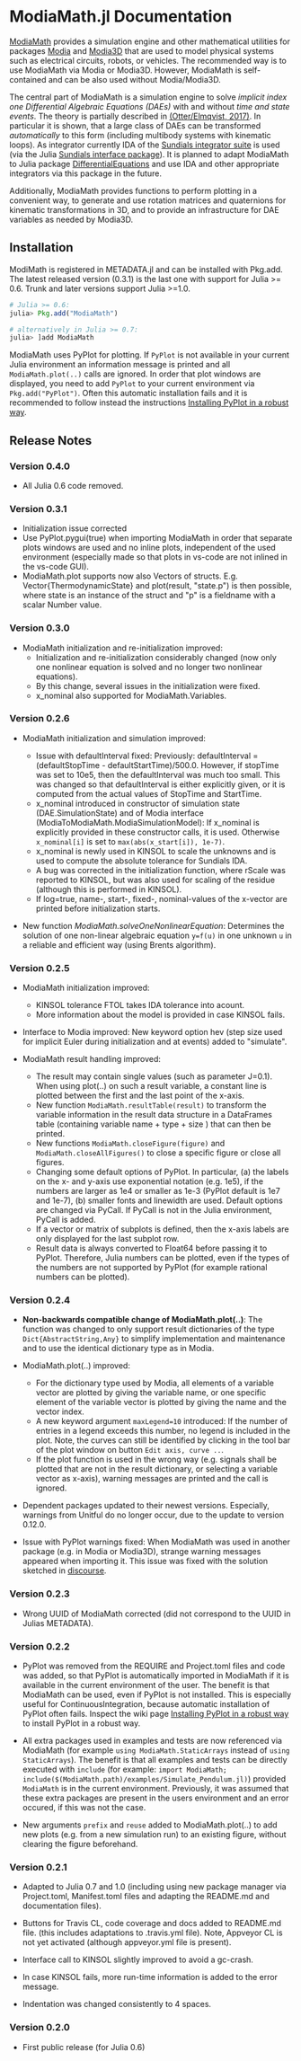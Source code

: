 # ModiaMath.jl Documentation

[ModiaMath](https://github.com/ModiaSim/ModiaMath.jl) provides a simulation engine and other mathematical utilities for packages
[Modia](https://github.com/ModiaSim/Modia.jl) and [Modia3D](https://github.com/ModiaSim/Modia3D.jl)
that are used to model physical systems such as electrical circuits, robots, or vehicles.
The recommended way is to use ModiaMath via Modia or Modia3D.
However, ModiaMath is self-contained and can be also used without Modia/Modia3D.

The central part of ModiaMath is a simulation engine to solve
*implicit index one Differential Algebraic Equations (DAEs)*
with and without *time and state events*. The theory is partially described in
[(Otter/Elmqvist, 2017)](http://www.ep.liu.se/ecp/132/064/ecp17132565.pdf).
In particular it is shown, that a large class of DAEs can be transformed *automatically* to this
form (including multibody systems with kinematic loops). As integrator currently
IDA of the [Sundials integrator suite](https://computation.llnl.gov/projects/sundials)
is used (via the Julia [Sundials interface package](https://github.com/JuliaDiffEq/Sundials.jl)).
It is planned to adapt ModiaMath to Julia package
[DifferentialEquations](https://github.com/JuliaDiffEq/DifferentialEquations.jl)
and use IDA and other appropriate integrators via this package in the future.

Additionally, ModiaMath provides functions to perform plotting in a convenient way,
to generate and use rotation matrices and quaternions for kinematic transformations in 3D,
and to provide an infrastructure for DAE variables as needed by Modia3D.


## Installation

ModiMath is registered in METADATA.jl and can be installed with Pkg.add.
The latest released version (0.3.1) is the last one with support for Julia >= 0.6.
Trunk and later versions support Julia >=1.0.

```julia
# Julia >= 0.6:
julia> Pkg.add("ModiaMath")

# alternatively in Julia >= 0.7:
julia> ]add ModiaMath
```

ModiaMath uses PyPlot for plotting.
If `PyPlot` is not available in your current Julia environment
an information message is printed and all `ModiaMath.plot(..)` calls are ignored.
In order that plot windows are displayed, you need to add `PyPlot` to your current environment
via `Pkg.add("PyPlot")`. Often this automatic installation fails and it is recommended to follow
instead the instructions
[Installing PyPlot in a robust way](https://github.com/ModiaSim/ModiaMath.jl/wiki/Installing-PyPlot-in-a-robust-way).


## Release Notes


### Version 0.4.0

- All Julia 0.6 code removed.


### Version 0.3.1

- Initialization issue corrected
- Use PyPlot.pygui(true) when importing ModiaMath in order that separate plots windows are used and no inline plots, independent of the used environment (especially made so that plots in vs-code are not inlined in the vs-code GUI).
- ModiaMath.plot supports now also Vectors of structs. E.g. Vector{ThermodynamicState} and plot(result, "state.p") is then possible, where state is an instance of the struct and "p" is a fieldname with a scalar Number value.


### Version 0.3.0

- ModiaMath initialization and re-initialization improved:
  * Initialization and re-initialization considerably changed
    (now only one nonlinear equation is solved and no longer two nonlinear equations).
  * By this change, several issues in the initialization were fixed.
  * x\_nominal also supported for ModiaMath.Variables.


### Version 0.2.6

- ModiaMath initialization and simulation improved:
  * Issue with defaultInterval fixed:
    Previously: defaultInterval = (defaultStopTime - defaultStartTime)/500.0. However, if stopTime
    was set to 10e5, then the defaultInterval was much too small. This was changed so that
    defaultInterval is either explicitly given, or it is computed from the actual values of StopTime and StartTime.
  * x\_nominal introduced in constructor of simulation state (DAE.SimulationState) and of
    Modia interface (ModiaToModiaMath.ModiaSimulationModel):
    If x\_nominal is explicitly provided in these constructor calls, it is used.
    Otherwise `x_nominal[i]` is set to `max(abs(x_start[i]), 1e-7)`.
  * x\_nominal is newly used in KINSOL to scale the unknowns and
    is used to compute the absolute tolerance for Sundials IDA.
  * A bug was corrected in the initialization function, where rScale was reported to KINSOL,
    but was also used for scaling of the residue (although this is performed in KINSOL).
  * If log=true, name-, start-, fixed-, nominal-values of the x-vector are printed before
    initialization starts.

- New function *ModiaMath.solveOneNonlinearEquation*:
  Determines the solution of one non-linear algebraic equation `y=f(u)`
  in one unknown `u` in a reliable and efficient way (using Brents algorithm).



### Version 0.2.5

- ModiaMath initialization improved:
  * KINSOL tolerance FTOL takes IDA tolerance into acount.
  * More information about the model is provided in case KINSOL fails.

- Interface to Modia improved:
  New keyword option hev (step size used for implicit Euler during initialization and at events) added to "simulate".

- ModiaMath result handling improved:
  * The result may contain single values (such as parameter J=0.1).
    When using plot(..) on such a result variable, a constant line is plotted
    between the first and the last point of the x-axis.
  * New function `ModiaMath.resultTable(result)` to transform the variable information
    in the result data structure in a DataFrames table
    (containing variable name + type + size ) that can then be printed.
  * New functions `ModiaMath.closeFigure(figure)` and
    `ModiaMath.closeAllFigures()` to close a specific figure or close all figures.
  * Changing some default options of PyPlot. In particular, (a) the labels on the x- and y-axis
    use exponential notation (e.g. 1e5), if the numbers are larger as 1e4 or smaller as 1e-3
    (PyPlot default is 1e7 and 1e-7), (b) smaller fonts and linewidth are used.
    Default options are changed via PyCall. If PyCall is not in the Julia environment, PyCall is added.
  * If a vector or matrix of subplots is defined, then the x-axis labels
    are only displayed for the last subplot row.
  * Result data is always converted to Float64 before passing it to PyPlot.
    Therefore, Julia numbers can be plotted, even if the types of the numbers are not supported by PyPlot
    (for example rational numbers can be plotted).


### Version 0.2.4

- **Non-backwards compatible change of ModiaMath.plot(..)**:
  The function was changed to only support result dictionaries of the type `Dict{AbstractString,Any}` to
  simplify implementation and maintenance and to use the identical dictionary type as in Modia.

- ModiaMath.plot(..) improved:
  * For the dictionary type used by Modia, all elements of a variable vector
    are plotted by giving the variable name, or one specific element of the variable vector is plotted by giving
    the name and the vector index.
  * A new keyword argument `maxLegend=10` introduced: If the number of entries in a legend exceeds this number,
    no legend is included in the plot. Note, the curves can still be identified by clicking in the tool bar of the
    plot window on button `Edit axis, curve ..`.
  * If the plot function is used in the wrong way (e.g. signals shall be plotted that are not in the result dictionary, or selecting a
    variable vector as x-axis), warning messages are printed and the call is ignored.

- Dependent packages updated to their newest versions.
  Especially, warnings from Unitful do no longer occur, due to the update to version 0.12.0.

- Issue with PyPlot warnings fixed:
  When ModiaMath was used in another package (e.g. in Modia or Modia3D),
  strange warning messages appeared when importing it.
  This issue was fixed with the solution sketched in
  [discourse](https://discourse.julialang.org/t/how-to-remove-pyplot-jl-from-the-distribution-of-a-package-that-uses-it/15130/10?u=martinotter).


### Version 0.2.3

- Wrong UUID of ModiaMath corrected (did not correspond to the UUID in Julias METADATA).


### Version 0.2.2

- PyPlot was removed from the REQUIRE and Project.toml files and code was added,
  so that PyPlot is automatically imported in ModiaMath if it is available in
  the current environment of the user.
  The benefit is that ModiaMath can be used, even if PyPlot is not installed.
  This is especially useful for ContinuousIntegration, because automatic
  installation of PyPlot often fails.
  Inspect the wiki page
  [Installing PyPlot in a robust way](https://github.com/ModiaSim/ModiaMath.jl/wiki/Installing-PyPlot-in-a-robust-way)
  to install PyPlot in a robust way.

- All extra packages used in examples and tests are now referenced via ModiaMath
  (for example `using ModiaMath.StaticArrays` instead of `using StaticArrays`).
  The benefit is that all examples and tests can be directly executed with `include`
  (for example: `import ModiaMath; include($(ModiaMath.path)/examples/Simulate_Pendulum.jl)`)
  provided `ModiaMath` is in the current environment. Previously, it was assumed that these
  extra packages are present in the users environment and an error occured, if this was not the case.

- New arguments `prefix` and `reuse` added to ModiaMath.plot(..) to add new plots
  (e.g. from a new simulation run) to an existing figure, without clearing the figure beforehand.


### Version 0.2.1

- Adapted to Julia 0.7 and 1.0
  (including using new package manager via Project.toml, Manifest.toml files
  and adapting the README.md and documentation files).

- Buttons for Travis CL, code coverage and docs added to README.md file.
  (this includes adaptations to .travis.yml file). Note, Appveyor CL is not
  yet activated (although appveyor.yml file is present).

- Interface call to KINSOL slightly improved to avoid a gc-crash.

- In case KINSOL fails, more run-time information is added to the error message.

- Indentation was changed consistently to 4 spaces.


### Version 0.2.0

- First public release (for Julia 0.6)

